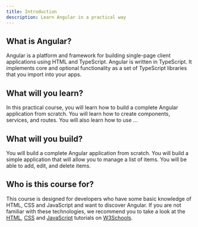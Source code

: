 ```yaml
---
title: Introduction
description: Learn Angular in a practical way
---
```


## What is Angular?

Angular is a platform and framework for building single-page client applications using HTML and TypeScript. Angular is written in TypeScript. It implements core and optional functionality as a set of TypeScript libraries that you import into your apps.

## What will you learn?

In this practical course, you will learn how to build a complete Angular application from scratch. You will learn how to create components, services, and routes. You will also learn how to use ...

## What will you build?

You will build a complete Angular application from scratch. You will build a simple application that will allow you to manage a list of items. You will be able to add, edit, and delete items.

## Who is this course for?

This course is designed for developers who have some basic knowledge of HTML, CSS and JavaScript and want to discover Angular. If you are not familiar with these technologies, we recommend you to take a look at the [HTML](https://www.w3schools.com/html/), [CSS](https://www.w3schools.com/css/) and [JavaScript](https://www.w3schools.com/js/) tutorials on [W3Schools](https://www.w3schools.com/).

